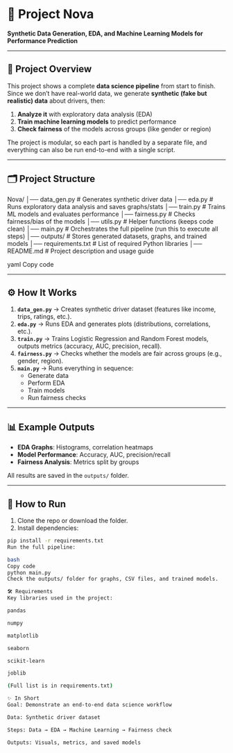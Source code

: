 # 🌟 Project Nova  

**Synthetic Data Generation, EDA, and Machine Learning Models for Performance Prediction**  

---

## 📌 Project Overview  
This project shows a complete **data science pipeline** from start to finish.  
Since we don’t have real-world data, we generate **synthetic (fake but realistic) data** about drivers, then:  

1. **Analyze it** with exploratory data analysis (EDA)  
2. **Train machine learning models** to predict performance  
3. **Check fairness** of the models across groups (like gender or region)  

The project is modular, so each part is handled by a separate file, and everything can also be run end-to-end with a single script.  

---

## 🗂️ Project Structure  

Nova/
│── data_gen.py # Generates synthetic driver data
│── eda.py # Runs exploratory data analysis and saves graphs/stats
│── train.py # Trains ML models and evaluates performance
│── fairness.py # Checks fairness/bias of the models
│── utils.py # Helper functions (keeps code clean)
│── main.py # Orchestrates the full pipeline (run this to execute all steps)
│── outputs/ # Stores generated datasets, graphs, and trained models
│── requirements.txt # List of required Python libraries
│── README.md # Project description and usage guide

yaml
Copy code

---

## ⚙️ How It Works  

1. **`data_gen.py`** → Creates synthetic driver dataset (features like income, trips, ratings, etc.).  
2. **`eda.py`** → Runs EDA and generates plots (distributions, correlations, etc.).  
3. **`train.py`** → Trains Logistic Regression and Random Forest models, outputs metrics (accuracy, AUC, precision, recall).  
4. **`fairness.py`** → Checks whether the models are fair across groups (e.g., gender, region).  
5. **`main.py`** → Runs everything in sequence:  
   - Generate data  
   - Perform EDA  
   - Train models  
   - Run fairness checks  

---

## 📊 Example Outputs  

- **EDA Graphs**: Histograms, correlation heatmaps  
- **Model Performance**: Accuracy, AUC, precision/recall  
- **Fairness Analysis**: Metrics split by groups  

All results are saved in the `outputs/` folder.  

---

## 🚀 How to Run  

1. Clone the repo or download the folder.  
2. Install dependencies:  

```bash
pip install -r requirements.txt
Run the full pipeline:

bash
Copy code
python main.py
Check the outputs/ folder for graphs, CSV files, and trained models.

🛠️ Requirements
Key libraries used in the project:

pandas

numpy

matplotlib

seaborn

scikit-learn

joblib

(Full list is in requirements.txt)

✨ In Short
Goal: Demonstrate an end-to-end data science workflow

Data: Synthetic driver dataset

Steps: Data → EDA → Machine Learning → Fairness check

Outputs: Visuals, metrics, and saved models

